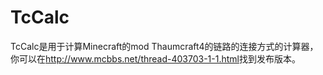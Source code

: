 TcCalc
===================================
TcCalc是用于计算Minecraft的mod Thaumcraft4的链路的连接方式的计算器，你可以在<http://www.mcbbs.net/thread-403703-1-1.html>找到发布版本。